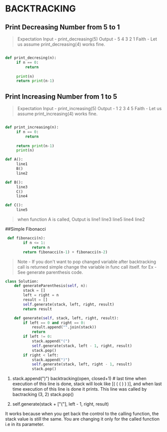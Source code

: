# BACKTRACKING

## Print Decreasing Number from 5 to 1
>Expectation
>Input - print_decreasing(5)
Output -
5
4
3
2
1
>Faith - Let us assume print_decreasing(4) works fine.
>
```python

def print_decresing(n):
     if n == 0:
         return
      
     print(n)
     return print(n-1)
```

## Print Increasing Number from 1 to 5
>Expectation
>Input - print_increasing(5)
>Output -
>1
>2
>3
>4
>5
>Faith - Let us assume print_increasing(4) works fine.
>
```python

def print_increasing(n):
     if n == 0:
         return
      
     return print(n-1)
     print(n)
```

```python
def A():
     line1
     B()
     line2

def B():
     line3
     C()
     line4

def C():
     line5
```


>when function A is called, Output is 
line1
line3
line5
line4
line2
 
##Simple Fibonacci 

```python
 def fibonacci(n):
        if n <= 1:
            return n
        return fibonacci(n-1) + fibonacci(n-2)
  ```





>Note - If you don't want to pop changed variable after backtracking call is returned simple change the variable in func call itself.
for Ex -
See generate parenthesis code.
```python
class Solution:
    def generateParenthesis(self, n):
        stack = []
        left = right = n
        result = []
        self.generate(stack, left, right, result)
        return result

    def generate(self, stack, left, right, result):
        if left == 0 and right == 0:
            result.append("".join(stack))
            return
        if left != 0:
            stack.append("(")
            self.generate(stack, left - 1, right, result)
            stack.pop()
        if right < left:
            stack.append(")")
            self.generate(stack, left, right - 1, result)
            stack.pop()
```

1. stack.append(")")
backtracking(open, closed+1) # last time when execution of this line is done, stack will look like [( ( ( ) ) )], and when last time execution of this line is done it prints.  This line was called by bactracking (3, 2)
stack.pop()

2. self.generate(stack + ["("], left - 1, right, result)

It works because when you get back the control to the calling function, the stack value is still the same.
You are changing it only for the called function i.e in its parameter.

